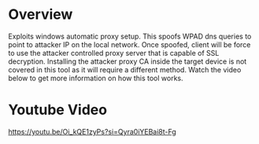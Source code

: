 # Overview

Exploits windows automatic proxy setup. This spoofs WPAD dns queries to point
to attacker IP on the local network. Once spoofed, client will be force to use
the attacker controlled proxy server that is capable of SSL decryption.
Installing the attacker proxy CA inside the target device is not covered in
this tool as it will require a different method. Watch the video below to get
more information on how this tool works.

# Youtube Video

https://youtu.be/Oi_kQE1zyPs?si=Qyra0iYEBai8t-Fg
